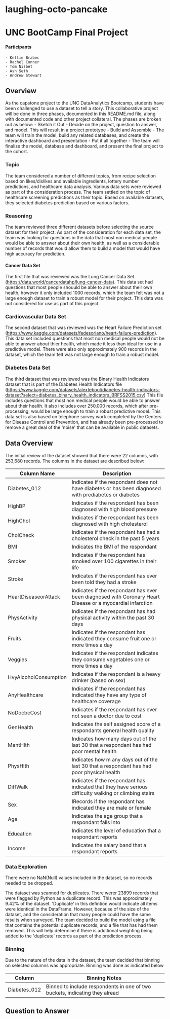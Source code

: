 # laughing-octo-pancake
# UNC BootCamp Final Project 

#### Participants 
    - Kellie Brabec
    - Rachel Conner
    - Tom Nisbet
    - Ash Seth
    - Andrew Stewart

## Overview
As the capstone project to the UNC DataAnalytics Bootcamp, students have been challenged to use a dataset to tell a story.  This collaborative project will be done in three phases, documented in this README.md file, along with documented code and other project collateral.  The phases are broken out as below: 
    - Sketch it Out - Decide on the project, question to answer, and model.  This will result in a project prototype
    - Build and Assemble - The team will train the model, build any related databases, and create the interactive dashboard and presentation 
    - Put it all together - The team will finalize the model, database and dashboard, and present the final project to the cohort. 

### Topic 
The team considered a number of different topics, from recipe selection based on likes/dislikes and available ingredients, lottery number predictions, and healthcare data analysis.  Various data sets were reviewed as part of the consideration process.  The team settled on the topic of healthcare screening predictions as their topic.  Based on available datasets, they selected diabetes prediction based on various factors.  

### Reasoning 
The team reviewed three different datasets before selecting the source dataset for their project.   As part of the consideration for each data set, the team was looking for questions in the data that most non medical people would be able to answer about their own health, as well as a considerable number of records that would allow them to build a model that would have high accuracy for prediction.  
#### Cancer Data Set 
The first file that was reviewed was the Lung Cancer Data Set (https://data.world/cancerdatahp/lung-cancer-data).  This data set had questions that most people shouuld be able to answer about their own health, however it only included 1000 records, which the team felt was not a large enough dataset to train a robust model for their project.  This data was not considered for use as part of this project. 

### Cardiovascular Data Set 
The second dataset that was reviewed was the Heart Failure Prediction set (https://www.kaggle.com/datasets/fedesoriano/heart-failure-prediction).  This data set included questions that most non medical people would not be able to answer about thier health, which made it less than ideal for use in a predictive model.  There were also only approximately 900 records in the dataset, which the team felt was not large enough to train a robust model. 

### Diabetes Data Set 
The third dataset that was reviewed was the Binary Health Indicators dataset that is part of the Diabetes Health Indicators file (https://www.kaggle.com/datasets/alexteboul/diabetes-health-indicators-dataset?select=diabetes_binary_health_indicators_BRFSS2015.csv)  This file includes questions that most non medical people would be able to answer about their health.  It also includes over 250,000 records, which after pre-processing, would be large enough to train a robust predictive model.  This data set is also based on telephone survey work completed by the Centers for Disease Control and Prevention, and has already been pre-processed to remove a great deal of the 'noise' that can be available in public datasets.  

## Data Overview 
The initial review of the dataset showed that there were 22 columns, with 253,680 records.  The columns in the dataset are described below: 

|Column Name|Description|
|-----------|-----------|
|Diabetes_012| Indicates if the respondant does not have diabetes or has been diagnosed with prediabetes or diabetes|
|HighBP|Indicates if the respondant has been diagnosed with high blood pressure|
|HighChol|Indicates if the respondant has been diagnosed with high cholesterol|
|CholCheck|Indicates if the respondant has had a cholesterol check in the past 5 years|
|BMI|Indicates the BMI of the respondant|
|Smoker|Indicates if the respondant has smoked over 100 cigarettes in their life|
|Stroke|Indicates if the respondant has ever been told they had a stroke|
|HeartDiseaseorAttack|Indicates if the respondant has ever been diagnosed with Coronary Heart Disease or a myocardial infarction|
|PhysActivity|Indicates if the respondant has had physical activity within the past 30 days|
|Fruits|Indicates if the respondant has indicated they consume fruit one or more times a day|
|Veggies|Indicates if the respondant indicates they consume vegetables one or more times a day|
|HvyAlcoholConsumption|Indicates if the respondant is a heavy drinker (based on sex)|
|AnyHealthcare|Indicates if the respondant has indicated they have any type of healthcare coverage|
|NoDocbcCost|Indicates if the respondant has ever not seen a doctor due to cost|
|GenHealth|Indicates the self assigned score of a respondants general health quality|
|MentHlth|Indicates how many days out of the last 30 that a respondant has had poor mental health|
|PhysHlth|Indicates how m any days out of the last 30 that a respondant has had poor physical health|
|DiffWalk|Indicates if the respondant has indicated that they have serious difficulty walking or climbing stairs|
|Sex|IRecords if the respondant has indicated they are male or female|
|Age|Indicates the age group that a respondant falls into|
|Education|Indicates the level of education that a respondant reports|
|Income|Indicates the salary band that a respondant reports|

### Data Exploration 
There were no NaN(Null) values included in the dataset, so no records needed to be dropped.  

The dataset was scanned for duplicates.  There werer 23899 records that were flagged by Python as a duplicate record. This was approximately 9.42% of the dataset. 'Duplicate' in this defintion would indicate all items were identical in the DataFrame.  However, because of the size of the dataset, and the consideration that many people could have the same results when surveyed. The team decided to build the model using a file that contains the potential duplicate records, and a file that has had them removed.  This will help determine if there is additional weighting being added to the 'duplicate' records as part of the prediction process. 

### Binning 
Due to the nature of the data in the dataset, the team decided that binning on selected columns was appropriate.  Binning was done as indicated below 

|Column |Binning Notes|
|-------|-------------|
|Diabetes_012|Binned to include respondents in one of two buckets, indicating they alread|



## Question to Answer




